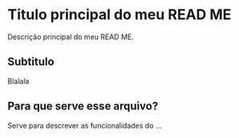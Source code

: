 # Titulo principal do meu READ ME

Descrição principal do meu READ ME.

## Subtitulo

Blalala

## Para que serve esse arquivo?

Serve para descrever as funcionalidades do ...
